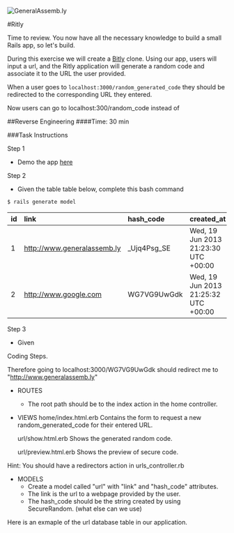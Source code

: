 ![GeneralAssemb.ly](http://studio.generalassemb.ly/GA_Slide_Assets/Exercise_icon_md.png)


#Ritly

Time to review. You now have all the necessary knowledge to build a small Rails app, so let's build.


During this exercise we will create a [Bitly](https://bitly.com) clone. Using our app, users will input a url, and the Ritly application will generate a random code and associate it to the URL the user provided.

When a user goes to ```localhost:3000/random_generated_code``` they should be redirected to the corresponding URL they entered.


 Now users can go to localhost:300/random_code instead of 

##Reverse Engineering
####Time: 30 min

###Task Instructions

Step 1

*	Demo the app [here](/)


Step 2

*	Given the table table below, complete this bash command

```bash
$ rails generate model
```

|id|link |hash_code|created_at|updated_at|
|:-|:----|:--------|:---------|:---------|
|1|http://www.generalassemb.ly|_Ujq4Psg_SE|Wed, 19 Jun 2013 21:23:30 UTC +00:00|Wed, 19 Jun 2013 21:23:30 UTC +00:00|
|2|http://www.google.com|WG7VG9UwGdk|Wed, 19 Jun 2013 21:25:32 UTC +00:00|Wed, 19 Jun 2013 21:25:32 UTC +00:00|


Step 3

*	Given




























Coding Steps.
 
Therefore going to localhost:3000/WG7VG9UwGdk should redirect me to "http://www.generalassemb.ly"

*	ROUTES
	*	The root path should be to the index action in the home controller. 
		
*	VIEWS
	home/index.html.erb
		Contains the form to request a new random_generated_code for their entered URL. 
		
	url/show.html.erb
		Shows the generated random code.
		
	url/preview.html.erb
		Shows the preview of secure code.

		
Hint: You should have a redirectors action in urls_controller.rb



*	MODELS
	*	Create a model called "url" with "link" and "hash_code" attributes. 
	*	The link is the url to a webpage provided by the user. 
	*	The hash_code should be the string created by using SecureRandom. (what else can we use)

Here is an exmaple of the url database table in our application.
